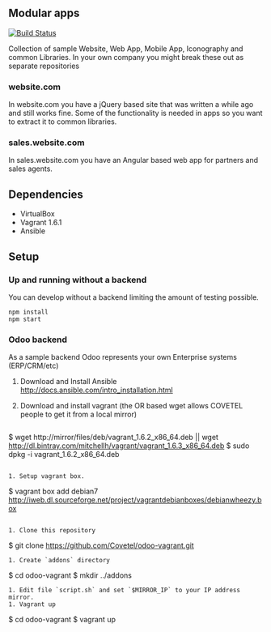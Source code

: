 ## Modular apps

[![Build Status](https://travis-ci.org/ignorethegap/modular-apps.svg)](https://travis-ci.org/ignorethegap/modular-apps)

Collection of sample Website, Web App, Mobile App, Iconography and common Libraries.
In your own company you might break these out as separate repositories

### website.com

In website.com you have a jQuery based site that was written a while ago and still works fine.
Some of the functionality is needed in apps so you want to extract it to common libraries.

### sales.website.com

In sales.website.com you have an Angular based web app for partners and sales agents.


Dependencies
------------

* VirtualBox
* Vagrant 1.6.1
* Ansible

Setup
-----

### Up and running without a backend

You can develop without a backend limiting the amount of testing possible.

```
npm install
npm start
```

### Odoo backend

As a sample backend Odoo represents your own Enterprise systems (ERP/CRM/etc)

1. Download and Install Ansible http://docs.ansible.com/intro_installation.html


1. Download and install vagrant (the OR based wget allows COVETEL people to get it from a local mirror)

   ```
$ wget http://mirror/files/deb/vagrant_1.6.2_x86_64.deb || wget http://dl.bintray.com/mitchellh/vagrant/vagrant_1.6.3_x86_64.deb
$ sudo dpkg -i vagrant_1.6.2_x86_64.deb

   ```

1. Setup vagrant box.

   ```
$ vagrant box add debian7 http://iweb.dl.sourceforge.net/project/vagrantdebianboxes/debianwheezy.box

   ```

1. Clone this repository

   ```
$ git clone https://github.com/Covetel/odoo-vagrant.git

   ```
1. Create `addons` directory

   ```
$ cd odoo-vagrant
$ mkdir ../addons
   ```
1. Edit file `script.sh` and set `$MIRROR_IP` to your IP address mirror.
1. Vagrant up

   ```
$ cd odoo-vagrant
$ vagrant up
   ```
